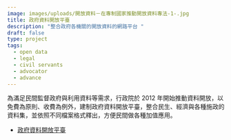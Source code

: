 ```yaml
---
image: images/uploads/開放資料－在專制國家推動開放資料專法-1-.jpg
title: 政府資料開放平臺
description: "整合政府各機關的開放資料的網路平台 "
draft: false
type: project
tags:
  - open data
  - legal
  - civil servants
  - advocator
  - advance
---
```

為滿足民間監督政府與利用資料等需求，行政院於 2012 年開始推動資料開放，以免費為原則、收費為例外，建制政府資料開放平臺，整合民生、經濟與各種施政的資料集，並依照不同檔案格式釋出，方便民間做各種加值應用。

- [政府資料開放平臺](https://data.gov.tw/)
